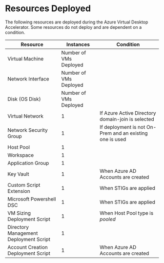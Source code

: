 # Resources Deployed

The following resources are deployed during the Azure Virtual Desktop Accelerator. Some resources do not deploy and are dependent on a condition.

|Resource |Instances |Condition |
--- | --- | --- |
Virtual Machine | Number of VMs Deployed | |
Network Interface |  Number of VMs Deployed | |
Disk (OS Disk) |  Number of VMs Deployed | |
Virtual Network | 1 | If Azure Active Directory domain-join is selected |
Network Security Group | 1 | If deployment is not On-Prem and an existing one is used |
Host Pool | 1 | |
Workspace | 1 | |
Application Group | 1 | |
Key Vault | 1 | When Azure AD Accounts are created |
Custom Script Extension | 1 | When STIGs are applied |
Microsoft Powershell DSC | 1 | When STIGs are applied |
VM Sizing Deployment Script | 1 | When Host Pool type is _pooled_ |
Directory Management Deployment Script | 1 | |
Account Creation Deployment Script | 1 | When Azure AD Accounts are created |
